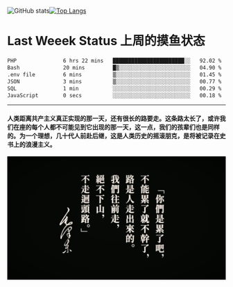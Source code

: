 ![GitHub stats](https://github-readme-stats.vercel.app/api?username=Mundanity-fc&hide=stars&count_private=true&show_icons=true&theme=prussian)[![Top Langs](https://github-readme-stats.vercel.app/api/top-langs/?username=Mundanity-fc&hide=javascript,html,css,blade&layout=compact&theme=prussian)](https://github.com/anuraghazra/github-readme-stats)

# Last Weeek Status 上周的摸鱼状态
<!--START_SECTION:waka-->

```text
PHP               6 hrs 22 mins   ███████████████████████░░   92.02 %
Bash              20 mins         █▒░░░░░░░░░░░░░░░░░░░░░░░   04.90 %
.env file         6 mins          ▒░░░░░░░░░░░░░░░░░░░░░░░░   01.45 %
JSON              3 mins          ▒░░░░░░░░░░░░░░░░░░░░░░░░   00.77 %
SQL               1 min           ░░░░░░░░░░░░░░░░░░░░░░░░░   00.29 %
JavaScript        0 secs          ░░░░░░░░░░░░░░░░░░░░░░░░░   00.18 %
```

<!--END_SECTION:waka-->

---

#### 人类距离共产主义真正实现的那一天，还有很长的路要走。这条路太长了，或许我们在座的每个人都不可能见到它出现的那一天，这一点，我们的孩辈们也是同样的。为一个理想，几十代人前赴后继，这是人类历史的摇滚朋克，是将被记录在史书上的浪漫主义。

![HeSays](./HeSays.webp)
